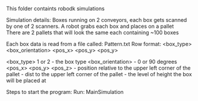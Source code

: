 This folder containts robodk simulations

Simulation details:
	Boxes running on 2 conveyors, each box gets scanned by one of 2 scanners. 
	A robot grabs each box and places on a pallet 	
	There are 2 pallets that will look the same each containing ~100 boxes


Each box data is read from a file called: Pattern.txt
Row format: 
<box_type> <box_orientation> <pos_x> <pos_y> <pos_y> <dist> <level>

<box_type> 1 or 2 - the box type
<box_orientation> - 0 or 90 degrees
<pos_x> <pos_y> <pos_z> - position relative to the upper left corner of the pallet
<dist> - dist to the upper left corner of the pallet
<level> - the level of height the box will be placed at


Steps to start the program:
	Run: MainSimulation